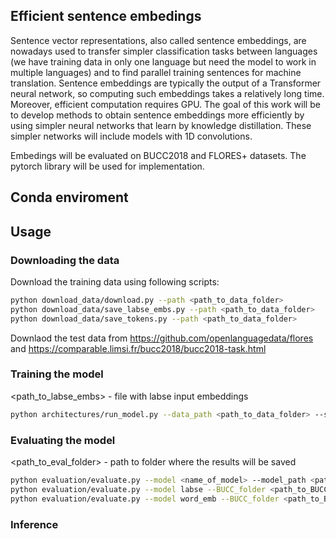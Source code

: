## Efficient sentence embedings
Sentence vector representations, also called sentence embeddings, are nowadays used to transfer simpler classification tasks between languages (we have training data in only one language but need the model to work in multiple languages) and to find parallel training sentences for machine translation. Sentence embeddings are typically the output of a Transformer neural network, so computing such embeddings takes a relatively long time. Moreover, efficient computation requires GPU. The goal of this work will be to develop methods to obtain sentence embeddings more efficiently by using simpler neural networks that learn by knowledge distillation. These simpler networks will include models with 1D convolutions.

Embedings will be evaluated on BUCC2018 and FLORES+ datasets. The pytorch library will be used for implementation.

## Conda enviroment

## Usage

### Downloading the data

Download the training data using following scripts:
```bash
python download_data/download.py --path <path_to_data_folder>
python download_data/save_labse_embs.py --path <path_to_data_folder>
python download_data/save_tokens.py --path <path_to_data_folder>
```

Downlaod the test data from https://github.com/openlanguagedata/flores and https://comparable.limsi.fr/bucc2018/bucc2018-task.html

### Training the model
<path_to_labse_embs> - file with labse input embeddings

```bash
python architectures/run_model.py --data_path <path_to_data_folder> --save_path <path_to_save_folder>  --emb_path <path_to_labse_embs>
```

### Evaluating the model
<path_to_eval_folder> - path to folder where the results will be saved

```bash
python evaluation/evaluate.py --model <name_of_model> --model_path <path_to_model_weights> --BUCC_folder <path_to_BUCC_data> --FLORES_folder <path_to_FLORES_data> --eval_folder <path_to_eval_folder>
python evaluation/evaluate.py --model labse --BUCC_folder <path_to_BUCC_data> --FLORES_folder <path_to_FLORES_data> --eval_folder <path_to_eval_folder>
python evaluation/evaluate.py --model word_emb --BUCC_folder <path_to_BUCC_data> --FLORES_folder <path_to_FLORES_data> --eval_folder <path_to_eval_folder>
```

### Inference
